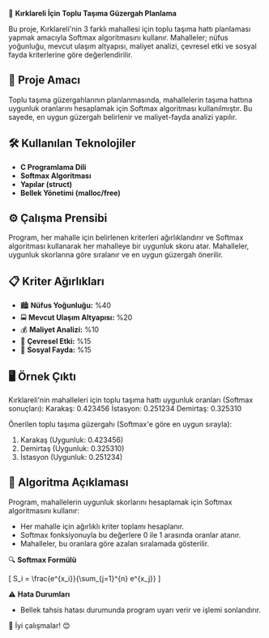 🚌 **Kırklareli İçin Toplu Taşıma Güzergah Planlama**

Bu proje, Kırklareli'nin 3 farklı mahallesi için toplu taşıma hattı planlaması yapmak amacıyla Softmax algoritmasını kullanır. Mahalleler; nüfus yoğunluğu, mevcut ulaşım altyapısı, maliyet analizi, çevresel etki ve sosyal fayda kriterlerine göre değerlendirilir.


## 🧠 **Proje Amacı**

Toplu taşıma güzergahlarının planlanmasında, mahallelerin taşıma hattına uygunluk oranlarını hesaplamak için Softmax algoritması kullanılmıştır. Bu sayede, en uygun güzergah belirlenir ve maliyet-fayda analizi yapılır.

## 🛠️ **Kullanılan Teknolojiler**

- **C Programlama Dili**
- **Softmax Algoritması**
- **Yapılar (struct)**
- **Bellek Yönetimi (malloc/free)**

## ⚙️ **Çalışma Prensibi**

Program, her mahalle için belirlenen kriterleri ağırlıklandırır ve Softmax algoritması kullanarak her mahalleye bir uygunluk skoru atar. Mahalleler, uygunluk skorlarına göre sıralanır ve en uygun güzergah önerilir.

## 📋 **Kriter Ağırlıkları**

- 🏙️ **Nüfus Yoğunluğu:** %40
- 🚍 **Mevcut Ulaşım Altyapısı:** %20
- 💰 **Maliyet Analizi:** %10
- 🌿 **Çevresel Etki:** %15
- 🤝 **Sosyal Fayda:** %15


## 🖥️ **Örnek Çıktı**

Kırklareli'nin mahalleleri için toplu taşıma hattı uygunluk oranları (Softmax sonuçları):
Karakaş: 0.423456
İstasyon: 0.251234
Demirtaş: 0.325310

Önerilen toplu taşıma güzergahı (Softmax'e göre en uygun sırayla):
1. Karakaş (Uygunluk: 0.423456)
2. Demirtaş (Uygunluk: 0.325310)
3. İstasyon (Uygunluk: 0.251234)


## 📖 **Algoritma Açıklaması**

Program, mahallelerin uygunluk skorlarını hesaplamak için Softmax algoritmasını kullanır:

- Her mahalle için ağırlıklı kriter toplamı hesaplanır.
- Softmax fonksiyonuyla bu değerlere 0 ile 1 arasında oranlar atanır.
- Mahalleler, bu oranlara göre azalan sıralamada gösterilir.

 🔍 **Softmax Formülü**

\[ S_i = \frac{e^{x_i}}{\sum_{j=1}^{n} e^{x_j}} \]

 ⚠️ **Hata Durumları**

- Bellek tahsis hatası durumunda program uyarı verir ve işlemi sonlandırır.


🚀 İyi çalışmalar! 😊

